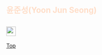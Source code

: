 ## <span style="color:#FFD8BFD8">**윤준성(Yoon Jun Seong)**</span>
[<img width='25' height='25' src='https://png.pngtree.com/png-vector/20221018/ourmid/pngtree-instagram-icon-png-image_6315974.png'>](https://www.instagram.com/heavyrain_on/?hl=ko)
---


<a href="#" class="btn--success">Top</a>
